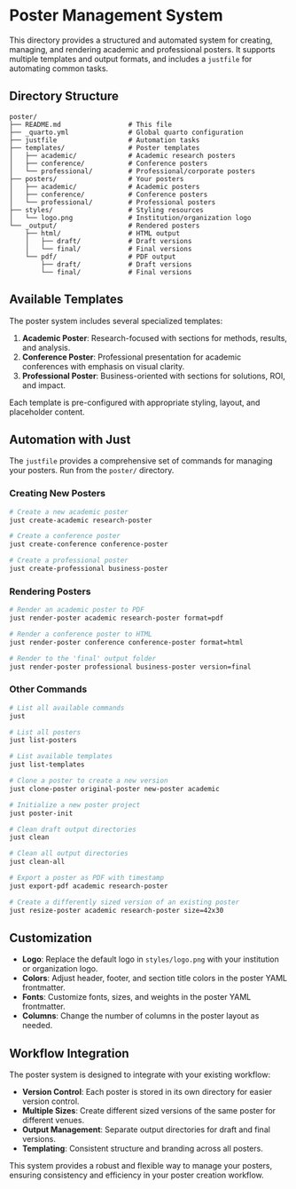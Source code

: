 # Poster Management System

This directory provides a structured and automated system for creating, managing, and rendering academic and professional posters. It supports multiple templates and output formats, and includes a `justfile` for automating common tasks.

## Directory Structure

```
poster/
├── README.md                 # This file
├── _quarto.yml               # Global quarto configuration
├── justfile                  # Automation tasks
├── templates/                # Poster templates
│   ├── academic/             # Academic research posters
│   ├── conference/           # Conference posters
│   └── professional/         # Professional/corporate posters
├── posters/                  # Your posters
│   ├── academic/             # Academic posters
│   ├── conference/           # Conference posters
│   └── professional/         # Professional posters
├── styles/                   # Styling resources
│   └── logo.png              # Institution/organization logo
└── _output/                  # Rendered posters
    ├── html/                 # HTML output
    │   ├── draft/            # Draft versions
    │   └── final/            # Final versions
    └── pdf/                  # PDF output
        ├── draft/            # Draft versions
        └── final/            # Final versions
```

## Available Templates

The poster system includes several specialized templates:

1. **Academic Poster**: Research-focused with sections for methods, results, and analysis.
2. **Conference Poster**: Professional presentation for academic conferences with emphasis on visual clarity.
3. **Professional Poster**: Business-oriented with sections for solutions, ROI, and impact.

Each template is pre-configured with appropriate styling, layout, and placeholder content.

## Automation with Just

The `justfile` provides a comprehensive set of commands for managing your posters. Run from the `poster/` directory.

### Creating New Posters

```bash
# Create a new academic poster
just create-academic research-poster

# Create a conference poster
just create-conference conference-poster

# Create a professional poster
just create-professional business-poster
```

### Rendering Posters

```bash
# Render an academic poster to PDF
just render-poster academic research-poster format=pdf

# Render a conference poster to HTML
just render-poster conference conference-poster format=html

# Render to the 'final' output folder
just render-poster professional business-poster version=final
```

### Other Commands

```bash
# List all available commands
just

# List all posters
just list-posters

# List available templates
just list-templates

# Clone a poster to create a new version
just clone-poster original-poster new-poster academic

# Initialize a new poster project
just poster-init

# Clean draft output directories
just clean

# Clean all output directories
just clean-all

# Export a poster as PDF with timestamp
just export-pdf academic research-poster

# Create a differently sized version of an existing poster
just resize-poster academic research-poster size=42x30
```

## Customization

- **Logo**: Replace the default logo in `styles/logo.png` with your institution or organization logo.
- **Colors**: Adjust header, footer, and section title colors in the poster YAML frontmatter.
- **Fonts**: Customize fonts, sizes, and weights in the poster YAML frontmatter.
- **Columns**: Change the number of columns in the poster layout as needed.

## Workflow Integration

The poster system is designed to integrate with your existing workflow:

- **Version Control**: Each poster is stored in its own directory for easier version control.
- **Multiple Sizes**: Create different sized versions of the same poster for different venues.
- **Output Management**: Separate output directories for draft and final versions.
- **Templating**: Consistent structure and branding across all posters.

This system provides a robust and flexible way to manage your posters, ensuring consistency and efficiency in your poster creation workflow.
